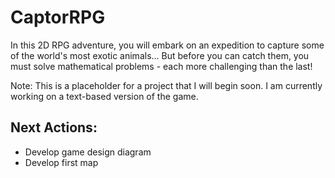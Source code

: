 # CaptorRPG
In this 2D RPG adventure, you will embark on an expedition to capture some of the world's most exotic animals... But before you can catch them, you must solve mathematical problems - each more challenging than the last!

Note: This is a placeholder for a project that I will begin soon. I am currently working on a text-based version of the game.

## Next Actions:
- Develop game design diagram
- Develop first map
